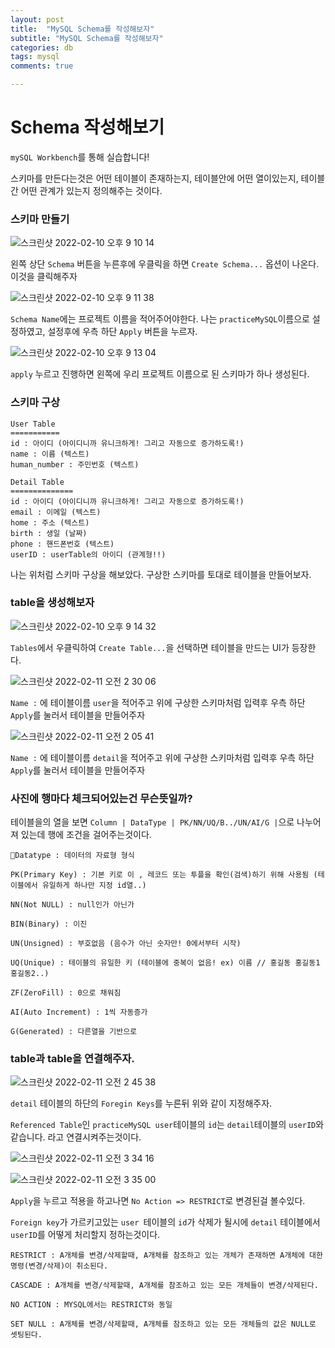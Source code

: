 ```yaml
---
layout: post
title:  "MySQL Schema를 작성해보자"
subtitle: "MySQL Schema를 작성해보자"
categories: db
tags: mysql
comments: true

---
```


# Schema 작성해보기

`mySQL Workbench`를 통해 실습합니다!

스키마를 만든다는것은 어떤 테이블이 존재하는지, 테이블안에 어떤 열이있는지, 테이블간 어떤 관계가 있는지 정의해주는 것이다.

### 스키마 만들기

![스크린샷 2022-02-10 오후 9 10 14](https://user-images.githubusercontent.com/56789064/153406125-22708c44-d887-4520-8430-e2dee8a65eed.png)

왼쪽 상단 `Schema` 버튼을 누른후에 우클릭을 하면 `Create Schema...` 옵션이 나온다. 이것을 클릭해주자

![스크린샷 2022-02-10 오후 9 11 38](https://user-images.githubusercontent.com/56789064/153406324-e039510c-183d-43af-958a-c7f91ad9bccd.png)

`Schema Name`에는 프로젝트 이름을 적어주어야한다. 나는 `practiceMySQL`이름으로 설정하였고, 설정후에 우측 하단 `Apply` 버튼을 누르자.

![스크린샷 2022-02-10 오후 9 13 04](https://user-images.githubusercontent.com/56789064/153406536-f8afc757-c3bc-45ca-8097-c6fcfec0b2b2.png)

`apply` 누르고 진행하면 왼쪽에 우리 프로젝트 이름으로 된 스키마가 하나 생성된다.

### 스키마 구상

```
User Table
===========
id : 아이디 (아이디니까 유니크하게! 그리고 자동으로 증가하도록!)
name : 이름 (텍스트)
human_number : 주민번호 (텍스트)

Detail Table
==============
id : 아이디 (아이디니까 유니크하게! 그리고 자동으로 증가하도록!)
email : 이메일 (텍스트)
home : 주소 (텍스트)
birth : 생일 (날짜)
phone : 핸드폰번호 (텍스트)
userID : userTable의 아이디 (관계형!!)
```

나는 위처럼 스키마 구상을 해보았다. 구상한 스키마를 토대로 테이블을 만들어보자.

### table을 생성해보자

![스크린샷 2022-02-10 오후 9 14 32](https://user-images.githubusercontent.com/56789064/153406761-333820b3-e92d-478d-9b11-998a5d9a1fce.png)

`Tables`에서 우클릭하여 `Create Table...`을 선택하면 테이블을 만드는 UI가 등장한다. 

![스크린샷 2022-02-11 오전 2 30 06](https://user-images.githubusercontent.com/56789064/153463182-9a666a2d-6ccd-4d27-ab64-ff542f290721.png)

`Name :` 에 테이블이름 `user`을 적어주고 위에 구상한 스키마처럼 입력후 우측 하단 `Apply`를 눌러서 테이블을 만들어주자

![스크린샷 2022-02-11 오전 2 05 41](https://user-images.githubusercontent.com/56789064/153458993-ee630465-59a0-4286-8ec8-fdc7b1050405.png)

`Name :` 에 테이블이름 `detail`을 적어주고 위에 구상한 스키마처럼 입력후 우측 하단 `Apply`를 눌러서 테이블을 만들어주자

### 사진에 행마다 체크되어있는건 무슨뜻일까?

테이블을의 열을 보면 `Column | DataType | PK/NN/UQ/B../UN/AI/G |`으로 나누어져 있는데 행에 조건을 걸어주는것이다.

```
Datatype : 데이터의 자료형 형식

PK(Primary Key) : 기본 키로 이 , 레코드 또는 투플을 확인(검색)하기 위해 사용됨 (테이블에서 유일하게 하나만 지정 id열..)

NN(Not NULL) : null인가 아닌가

BIN(Binary) : 이진

UN(Unsigned) : 부호없음 (음수가 아닌 숫자만! 0에서부터 시작)

UQ(Unique) : 테이블의 유일한 키 (테이블에 중복이 없음! ex) 이름 // 홍길동 홍길동1 홍길동2..)

ZF(ZeroFill) : 0으로 채워짐

AI(Auto Increment) : 1씩 자동증가

G(Generated) : 다른열을 기반으로
```

### table과 table을 연결해주자.

![스크린샷 2022-02-11 오전 2 45 38](https://user-images.githubusercontent.com/56789064/153465938-ebb9ddaa-e3fb-4421-a45f-512101d74b24.png)

`detail` 테이블의 하단의 `Foregin Keys`를 누른뒤 위와 같이 지정해주자.

`Referenced Table`인 `practiceMySQL user`테이블의 `id`는 `detail`테이블의 `userID`와 같습니다. 라고 연결시켜주는것이다.

![스크린샷 2022-02-11 오전 3 34 16](https://user-images.githubusercontent.com/56789064/153473826-302315e0-077b-492a-946b-6096d94cfcb1.png)

![스크린샷 2022-02-11 오전 3 35 00](https://user-images.githubusercontent.com/56789064/153473910-0b8c316a-c142-4c82-a6c4-bd4f3c942ddb.png)

`Apply`을 누르고 적용을 하고나면  `No Action => RESTRICT`로 변경된걸 볼수있다.

`Foreign key`가 가르키고있는 `user `테이블의 `id`가 삭제가 될시에 `detail` 테이블에서 `userID`를 어떻게 처리할지 정하는것이다.

```
RESTRICT : A개체를 변경/삭제할때, A개체를 참조하고 있는 개체가 존재하면 A개체에 대한 명령(변경/삭제)이 취소된다. 

CASCADE : A개체를 변경/삭제할때, A개체를 참조하고 있는 모든 개체들이 변경/삭제된다.

NO ACTION : MYSQL에서는 RESTRICT와 동일

SET NULL : A개체를 변경/삭제할때, A개체를 참조하고 있는 모든 개체들의 값은 NULL로 셋팅된다.
```